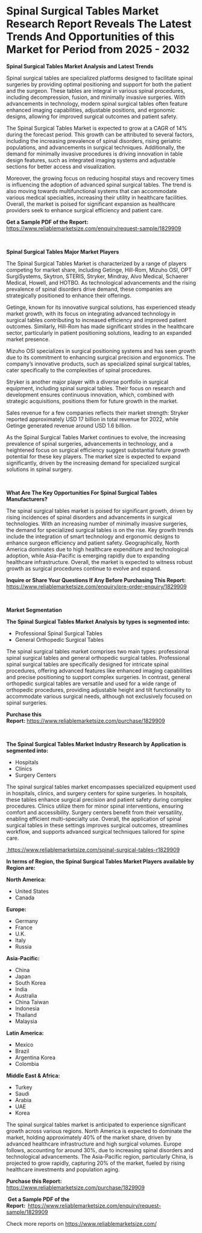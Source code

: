<p><h1>Spinal Surgical Tables Market Research Report Reveals The Latest Trends And Opportunities of this Market for Period from 2025 - 2032</h1></p><p><strong>Spinal Surgical Tables Market Analysis and Latest Trends</strong></p>
<p><p>Spinal surgical tables are specialized platforms designed to facilitate spinal surgeries by providing optimal positioning and support for both the patient and the surgeon. These tables are integral in various spinal procedures, including decompression, fusion, and minimally invasive surgeries. With advancements in technology, modern spinal surgical tables often feature enhanced imaging capabilities, adjustable positions, and ergonomic designs, allowing for improved surgical outcomes and patient safety.</p><p>The Spinal Surgical Tables Market is expected to grow at a CAGR of 14% during the forecast period. This growth can be attributed to several factors, including the increasing prevalence of spinal disorders, rising geriatric populations, and advancements in surgical techniques. Additionally, the demand for minimally invasive procedures is driving innovation in table design features, such as integrated imaging systems and adjustable sections for better access and visualization.</p><p>Moreover, the growing focus on reducing hospital stays and recovery times is influencing the adoption of advanced spinal surgical tables. The trend is also moving towards multifunctional systems that can accommodate various medical specialties, increasing their utility in healthcare facilities. Overall, the market is poised for significant expansion as healthcare providers seek to enhance surgical efficiency and patient care.</p></p>
<p><strong>Get a Sample PDF of the Report:&nbsp;</strong> <a href="https://www.reliablemarketsize.com/enquiry/request-sample/1829909?utm_campaign=2003&utm_medium=2&utm_source=Github&utm_content=ia&utm_term=05032025&utm_id=spinal-surgical-tables">https://www.reliablemarketsize.com/enquiry/request-sample/1829909</a></p>
<p>&nbsp;</p>
<p><strong>Spinal Surgical Tables Major Market Players</strong></p>
<p><p>The Spinal Surgical Tables Market is characterized by a range of players competing for market share, including Getinge, Hill-Rom, Mizuho OSI, OPT SurgiSystems, Skytron, STERIS, Stryker, Mindray, Alvo Medical, Schaerer Medical, Howell, and HOTBO. As technological advancements and the rising prevalence of spinal disorders drive demand, these companies are strategically positioned to enhance their offerings.</p><p>Getinge, known for its innovative surgical solutions, has experienced steady market growth, with its focus on integrating advanced technology in surgical tables contributing to increased efficiency and improved patient outcomes. Similarly, Hill-Rom has made significant strides in the healthcare sector, particularly in patient positioning solutions, leading to an expanded market presence.</p><p>Mizuho OSI specializes in surgical positioning systems and has seen growth due to its commitment to enhancing surgical precision and ergonomics. The company’s innovative products, such as specialized spinal surgical tables, cater specifically to the complexities of spinal procedures. </p><p>Stryker is another major player with a diverse portfolio in surgical equipment, including spinal surgical tables. Their focus on research and development ensures continuous innovation, which, combined with strategic acquisitions, positions them for future growth in the market.</p><p>Sales revenue for a few companies reflects their market strength: Stryker reported approximately USD 17 billion in total revenue for 2022, while Getinge generated revenue around USD 1.6 billion. </p><p>As the Spinal Surgical Tables Market continues to evolve, the increasing prevalence of spinal surgeries, advancements in technology, and a heightened focus on surgical efficiency suggest substantial future growth potential for these key players. The market size is expected to expand significantly, driven by the increasing demand for specialized surgical solutions in spinal surgery.</p></p>
<p>&nbsp;</p>
<p><strong>What Are The Key Opportunities For Spinal Surgical Tables Manufacturers?</strong></p>
<p><p>The spinal surgical tables market is poised for significant growth, driven by rising incidences of spinal disorders and advancements in surgical technologies. With an increasing number of minimally invasive surgeries, the demand for specialized surgical tables is on the rise. Key growth trends include the integration of smart technology and ergonomic designs to enhance surgeon efficiency and patient safety. Geographically, North America dominates due to high healthcare expenditure and technological adoption, while Asia-Pacific is emerging rapidly due to expanding healthcare infrastructure. Overall, the market is expected to witness robust growth as surgical procedures continue to evolve and expand.</p></p>
<p><strong>Inquire or Share Your Questions If Any Before Purchasing This Report:</strong> <a href="https://www.reliablemarketsize.com/enquiry/pre-order-enquiry/1829909?utm_campaign=2003&utm_medium=2&utm_source=Github&utm_content=ia&utm_term=05032025&utm_id=spinal-surgical-tables">https://www.reliablemarketsize.com/enquiry/pre-order-enquiry/1829909</a></p>
<p>&nbsp;</p>
<p><strong>Market Segmentation</strong></p>
<p><strong>The Spinal Surgical Tables Market Analysis by types is segmented into:</strong></p>
<p><ul><li>Professional Spinal Surgical Tables</li><li>General Orthopedic Surgical Tables</li></ul></p>
<p><p>The spinal surgical tables market comprises two main types: professional spinal surgical tables and general orthopedic surgical tables. Professional spinal surgical tables are specifically designed for intricate spinal procedures, offering advanced features like enhanced imaging capabilities and precise positioning to support complex surgeries. In contrast, general orthopedic surgical tables are versatile and used for a wide range of orthopedic procedures, providing adjustable height and tilt functionality to accommodate various surgical needs, although not exclusively focused on spinal surgeries.</p></p>
<p><strong>Purchase this Report:&nbsp;</strong><a href="https://www.reliablemarketsize.com/purchase/1829909?utm_campaign=2003&utm_medium=2&utm_source=Github&utm_content=ia&utm_term=05032025&utm_id=spinal-surgical-tables">https://www.reliablemarketsize.com/purchase/1829909</a></p>
<p>&nbsp;</p>
<p><strong>The Spinal Surgical Tables Market Industry Research by Application is segmented into:</strong></p>
<p><ul><li>Hospitals</li><li>Clinics</li><li>Surgery Centers</li></ul></p>
<p><p>The spinal surgical tables market encompasses specialized equipment used in hospitals, clinics, and surgery centers for spine surgeries. In hospitals, these tables enhance surgical precision and patient safety during complex procedures. Clinics utilize them for minor spinal interventions, ensuring comfort and accessibility. Surgery centers benefit from their versatility, enabling efficient multi-specialty use. Overall, the application of spinal surgical tables in these settings improves surgical outcomes, streamlines workflow, and supports advanced surgical techniques tailored for spine care.</p></p>
<p><a href="https://www.reliablemarketsize.com/spinal-surgical-tables-r1829909?utm_campaign=2003&utm_medium=2&utm_source=Github&utm_content=ia&utm_term=05032025&utm_id=spinal-surgical-tables">&nbsp;https://www.reliablemarketsize.com/spinal-surgical-tables-r1829909</a></p>
<p><strong>In terms of Region, the Spinal Surgical Tables Market Players available by Region are:</strong></p>
<p>
    <p> <strong> North America: </strong>
        <ul>
            <li>United States</li>
            <li>Canada</li>
        </ul>
        </p> 
    <p> <strong> Europe: </strong>
        <ul>
            <li>Germany</li>
            <li>France</li>
            <li>U.K.</li>
            <li>Italy</li>
            <li>Russia</li>
        </ul>
        </p> 
    <p> <strong> Asia-Pacific: </strong>
        <ul>
            <li>China</li>
            <li>Japan</li>
            <li>South Korea</li>
            <li>India</li>
            <li>Australia</li>
            <li>China Taiwan</li>
            <li>Indonesia</li>
            <li>Thailand</li>
            <li>Malaysia</li>
        </ul>
        </p> 
    <p> <strong> Latin America: </strong>
        <ul>
            <li>Mexico</li>
            <li>Brazil</li>
            <li>Argentina Korea</li>
            <li>Colombia</li>
        </ul>
        </p> 
    <p> <strong> Middle East & Africa: </strong>
        <ul>
            <li>Turkey</li>
            <li>Saudi</li>
            <li>Arabia</li>
            <li>UAE</li>
            <li>Korea</li>
        </ul>
    </p>
    </p>
<p><p>The spinal surgical tables market is anticipated to experience significant growth across various regions. North America is expected to dominate the market, holding approximately 40% of the market share, driven by advanced healthcare infrastructure and high surgical volumes. Europe follows, accounting for around 30%, due to increasing spinal disorders and technological advancements. The Asia-Pacific region, particularly China, is projected to grow rapidly, capturing 20% of the market, fueled by rising healthcare investments and population aging.</p></p>
<p><strong>Purchase this Report: </strong><a href="https://www.reliablemarketsize.com/purchase/1829909?utm_campaign=2003&utm_medium=2&utm_source=Github&utm_content=ia&utm_term=05032025&utm_id=spinal-surgical-tables">https://www.reliablemarketsize.com/purchase/1829909</a></p>
<p>&nbsp;<strong>Get a Sample PDF of the Report:&nbsp;&nbsp;</strong><a href="https://www.reliablemarketsize.com/enquiry/request-sample/1829909?utm_campaign=2003&utm_medium=2&utm_source=Github&utm_content=ia&utm_term=05032025&utm_id=spinal-surgical-tables">https://www.reliablemarketsize.com/enquiry/request-sample/1829909</a></p>
<p><strong></strong></p>
<p>Check more reports on <a href="https://www.reliablemarketsize.com/?utm_campaign=2003&utm_medium=2&utm_source=Github&utm_content=ia&utm_term=05032025&utm_id=spinal-surgical-tables">https://www.reliablemarketsize.com/</a></p>